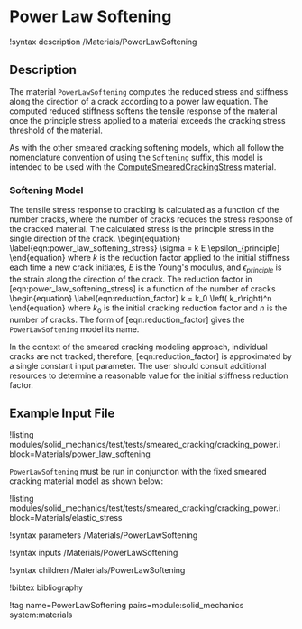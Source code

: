 # Power Law Softening

!syntax description /Materials/PowerLawSoftening

## Description

The material `PowerLawSoftening` computes the reduced stress and stiffness along
the direction of a crack according to a power law equation. The computed
reduced stiffness softens the tensile response of the material once the principle
stress applied to a material exceeds the cracking stress threshold of the material.

As with the other smeared cracking softening models, which all follow the
nomenclature convention of using the `Softening` suffix, this model is intended
to be used with the [ComputeSmearedCrackingStress](/ComputeSmearedCrackingStress.md)
material.

### Softening Model

The tensile stress response to cracking is calculated as a function of the number
cracks, where the number of cracks reduces the stress response of the cracked material.
The calculated stress is the principle stress in the single direction of the crack.
\begin{equation}
  \label{eqn:power_law_softening_stress}
  \sigma = k E \epsilon_{principle}
\end{equation}
where $k$ is the reduction factor applied to the initial stiffness each time a
new crack initiates, $E$ is the Young's modulus, and $\epsilon_{principle}$ is the
strain along the direction of the crack.
The reduction factor in [eqn:power_law_softening_stress] is a function of the
number of cracks
\begin{equation}
  \label{eqn:reduction_factor}
  k = k_0 \left( k_r\right)^n
\end{equation}
where $k_0$ is the initial cracking reduction factor and $n$ is the number of cracks.
The form of [eqn:reduction_factor] gives the `PowerLawSoftening` model its name.

In the context of the smeared cracking modeling approach, individual cracks are
not tracked; therefore, [eqn:reduction_factor] is approximated by a single
constant input parameter.
The user should consult additional resources to determine a reasonable value for
the initial stiffness reduction factor.


## Example Input File

!listing modules/solid_mechanics/test/tests/smeared_cracking/cracking_power.i block=Materials/power_law_softening

`PowerLawSoftening` must be run in conjunction with the fixed smeared cracking material model as shown below:

!listing modules/solid_mechanics/test/tests/smeared_cracking/cracking_power.i block=Materials/elastic_stress

!syntax parameters /Materials/PowerLawSoftening

!syntax inputs /Materials/PowerLawSoftening

!syntax children /Materials/PowerLawSoftening

!bibtex bibliography

!tag name=PowerLawSoftening pairs=module:solid_mechanics system:materials
